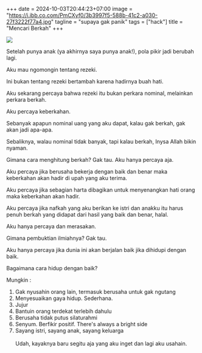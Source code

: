 +++
date = 2024-10-03T20:44:23+07:00
image = "https://i.ibb.co.com/PmCXyf0/3b3997f5-588b-41c2-a030-27f3222f77a4.jpg"
tagline = "supaya gak panik"
tags = ["hack"]
title = "Mencari Berkah"
+++

![](https://i.ibb.co.com/PmCXyf0/3b3997f5-588b-41c2-a030-27f3222f77a4.jpg)

Setelah punya anak (ya akhirnya saya punya anak!), pola pikir jadi berubah lagi.

Aku mau ngomongin tentang rezeki.

Ini bukan tentang rezeki bertambah karena hadirnya buah hati.

Aku sekarang percaya bahwa rezeki itu bukan perkara nominal, melainkan perkara berkah.

Aku percaya keberkahan.

Sebanyak apapun nominal uang yang aku dapat, kalau gak berkah, gak akan jadi apa-apa.

Sebaliknya, walau nominal tidak banyak, tapi kalau berkah, Inysa Allah bikin nyaman.

Gimana cara menghitung berkah? Gak tau. Aku hanya percaya aja.

Aku percaya jika berusaha bekerja dengan baik dan benar maka keberkahan akan hadir di upah yang aku terima.

Aku percaya jika sebagian harta dibagikan untuk menyenangkan hati orang maka keberkahan akan hadir.

Aku percaya jika nafkah yang aku berikan ke istri dan anakku itu harus penuh berkah yang didapat dari hasil yang baik dan benar, halal.

Aku hanya percaya dan merasakan.

Gimana pembuktian ilmiahnya? Gak tau.

Aku hanya percaya jika dunia ini akan berjalan baik jika dihidupi dengan baik.

Bagaimana cara hidup dengan baik?

Mungkin :  
1. Gak nyusahin orang lain, termasuk berusaha untuk gak ngutang
2. Menyesuaikan gaya hidup. Sederhana.
3. Jujur
4. Bantuin orang terdekat terlebih dahulu
5. Berusaha tidak putus silaturahmi
6. Senyum. Berfikir positif. There's always a bright side
7. Sayang istri, sayang anak, sayang keluarga
<br><br>
Udah, kayaknya baru segitu aja yang aku inget dan lagi aku usahain.